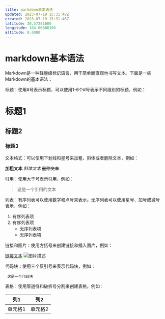 ```yaml
---
title: markdown基本语法
updated: 2023-07-19 15:31:48Z
created: 2023-07-19 15:31:46Z
latitude: 30.57281600
longitude: 104.06680100
altitude: 0.0000
---
```


# markdown基本语法

Markdown是一种轻量级标记语言，用于简单而直观地书写文本。下面是一些Markdown的基本语法：

标题：使用#号表示标题，可以使用1-6个#号表示不同级别的标题，例如：

# 标题1
## 标题2
### 标题3

文本格式：可以使用下划线和星号来加粗、斜体或者删除文本，例如：

**加粗文本**
*斜体文本*
~~删除文本~~

引用：使用大于号表示引用，例如：

> 这是一个引用的文本

列表：有序列表可以使用数字和点号来表示，无序列表可以使用星号、加号或减号表示，例如：

1. 有序列表项
2. 有序列表项
   * 无序列表项
   * 无序列表项

链接和图片：使用方括号来创建链接和插入图片，例如：

[链接文本](https://www.baidu.com)
![图片描述](图片链接)

代码块：使用三个反引号来表示代码块，例如：

​```
这是一个代码块
​```

表格：使用管道符和破折号分割来创建表格，例如：

| 列1 | 列2 |
| ---- | ---- |
| 单元格1 | 单元格2 |
 